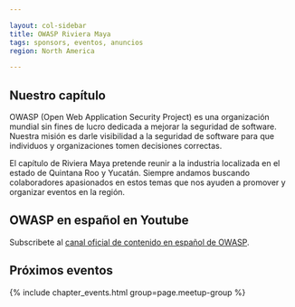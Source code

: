 ```yaml
---

layout: col-sidebar
title: OWASP Riviera Maya
tags: sponsors, eventos, anuncios
region: North America

---
```


Nuestro capítulo
-------------------
OWASP (Open Web Application Security Project) es una organización mundial sin fines de lucro dedicada a mejorar la seguridad de software. Nuestra misión es darle visibilidad a la seguridad de software para que individuos y organizaciones tomen decisiones correctas.

 El capítulo de Riviera Maya pretende reunir a la industria localizada en el estado de Quintana Roo y Yucatán. Siempre andamos buscando colaboradores apasionados en estos temas que nos ayuden a promover y organizar eventos en la región.


OWASP en español en Youtube
-------------------
Subscribete al [canal oficial de contenido en español de OWASP](https://www.youtube.com/channel/UCEXEarSUAfgcll1uzxcNGUA/).


Próximos eventos
-------------------

{% include chapter_events.html group=page.meetup-group %}
